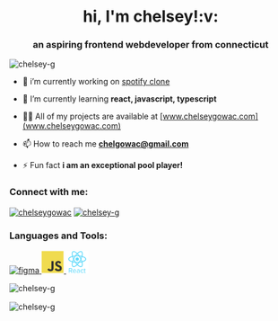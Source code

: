 <h1 align="center">hi, I'm chelsey!:v:</h1>
<h3 align="center">an aspiring frontend webdeveloper from connecticut</h3>

<p align="left"> <img src="https://komarev.com/ghpvc/?username=chelsey-g&label=Profile%20views&color=0e75b6&style=flat" alt="chelsey-g" /> </p>

- 🔭 i’m currently working on [spotify clone](https://github.com/chelsey-g/spotify-clone)

- 🌱 I’m currently learning **react, javascript, typescript**

- 👨‍💻 All of my projects are available at [www.chelseygowac.com](www.chelseygowac.com)

- 📫 How to reach me **chelgowac@gmail.com**

- ⚡ Fun fact **i am an exceptional pool player!**

<h3 align="left">Connect with me:</h3>
<p align="left">
<a href="https://twitter.com/chelseygowac" target="blank"><img align="center" src="https://raw.githubusercontent.com/rahuldkjain/github-profile-readme-generator/master/src/images/icons/Social/twitter.svg" alt="chelseygowac" height="30" width="40" /></a>
<a href="https://linkedin.com/in/chelsey-g" target="blank"><img align="center" src="https://raw.githubusercontent.com/rahuldkjain/github-profile-readme-generator/master/src/images/icons/Social/linked-in-alt.svg" alt="chelsey-g" height="30" width="40" /></a>
</p>

<h3 align="left">Languages and Tools:</h3>
<p align="left"> <a href="https://www.figma.com/" target="_blank" rel="noreferrer"> <img src="https://www.vectorlogo.zone/logos/figma/figma-icon.svg" alt="figma" width="40" height="40"/> </a> <a href="https://developer.mozilla.org/en-US/docs/Web/JavaScript" target="_blank" rel="noreferrer"> <img src="https://raw.githubusercontent.com/devicons/devicon/master/icons/javascript/javascript-original.svg" alt="javascript" width="40" height="40"/> </a> <a href="https://reactjs.org/" target="_blank" rel="noreferrer"> <img src="https://raw.githubusercontent.com/devicons/devicon/master/icons/react/react-original-wordmark.svg" alt="react" width="40" height="40"/> </a> </p>

<p><img align="center" src="https://github-readme-stats.vercel.app/api/top-langs?username=chelsey-g&show_icons=true&locale=en&layout=compact" alt="chelsey-g" /></p>

<p><img align="center" src="https://github-readme-streak-stats.herokuapp.com/?user=chelsey-g&" alt="chelsey-g" /></p>
